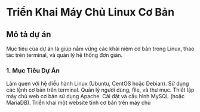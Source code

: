 # Triển Khai Máy Chủ Linux Cơ Bản
## Mô tả dự án
Mục tiêu của dự án là giúp nắm vững các khái niệm cơ bản trong Linux, thao tác trên terminal, và quản lý hệ thống đơn giản.
### 1. Mục Tiêu Dự Án
Làm quen với hệ điều hành Linux (Ubuntu, CentOS hoặc Debian).
Sử dụng các lệnh cơ bản trên terminal.
Quản lý người dùng, file, và thư mục.
Thiết lập máy chủ web cơ bản sử dụng Apache.
Cài đặt và cấu hình MySQL (hoặc MariaDB).
Triển khai một website tĩnh cơ bản trên máy chủ
